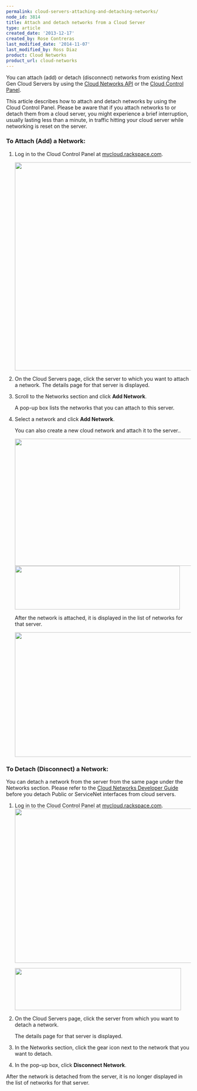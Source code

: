```yaml
---
permalink: cloud-servers-attaching-and-detaching-networks/
node_id: 3814
title: Attach and detach networks from a Cloud Server
type: article
created_date: '2013-12-17'
created_by: Rose Contreras
last_modified_date: '2014-11-07'
last_modified_by: Ross Diaz
product: Cloud Networks
product_url: cloud-networks
---
```


You can attach (add) or detach (disconnect) networks from existing Next
Gen Cloud Servers by using the [Cloud Networks API](https://developer.rackspace.com/docs/cloud-networks/v2/developer-guide/)
or the [Cloud Control Panel](http://mycloud.rackspace.com).

This article describes how to attach and detach networks by using the
Cloud Control Panel. Please be aware that if you attach networks to or
detach them from a cloud server, you might experience a brief
interruption, usually lasting less than a minute, in traffic hitting
your cloud server while networking is reset on the server.

### To Attach (Add) a Network:

1.  Log in to the Cloud Control Panel at
    [mycloud.rackspace.com](http://mycloud.rackspace.com).

    <img src="https://8026b2e3760e2433679c-fffceaebb8c6ee053c935e8915a3fbe7.ssl.cf2.rackcdn.com/field/image/attach-2.png" width="700" height="568" />

2.  On the Cloud Servers page, click the server to which  you want to
    attach a network. The details page for that server is displayed.

3.  Scroll to the Networks section and click **Add Network**.

    A pop-up box lists the networks that you can attach to this
    server.

4.  Select a network and click **Add Network**.

    You can also create a new cloud network and attach it to the
    server..

    <img src="https://8026b2e3760e2433679c-fffceaebb8c6ee053c935e8915a3fbe7.ssl.cf2.rackcdn.com/field/image/attach-3.png" width="700" height="347" />

    <img src="https://8026b2e3760e2433679c-fffceaebb8c6ee053c935e8915a3fbe7.ssl.cf2.rackcdn.com/field/image/attach-4.png" width="450" height="119" />

    After the network is attached, it is displayed in the list of
    networks for that server.

    <img src="https://8026b2e3760e2433679c-fffceaebb8c6ee053c935e8915a3fbe7.ssl.cf2.rackcdn.com/field/image/attach-5.png" width="700" height="340" />

### To Detach (Disconnect) a Network:

You can detach a network from the server from the same page under the
Networks section. Please refer to the [Cloud Networks Developer Guide](https://developer.rackspace.com/docs/cloud-networks/v2/developer-guide/#document-overview/consequences-of-detaching) before you detach
Public or ServiceNet interfaces from cloud servers.

1.  Log in to the Cloud Control Panel at
    [mycloud.rackspace.com](http://mycloud.rackspace.com).
    <img src="https://8026b2e3760e2433679c-fffceaebb8c6ee053c935e8915a3fbe7.ssl.cf2.rackcdn.com/field/image/attach-6.png" width="702" height="421" />

    <img src="https://8026b2e3760e2433679c-fffceaebb8c6ee053c935e8915a3fbe7.ssl.cf2.rackcdn.com/field/image/attach-7.png" width="453" height="115" />

2.  On the Cloud Servers page, click the server from which you want to
    detach a network.

    The details page for that server is displayed.

3.  In the Networks section, click the gear icon next to the network
    that you want to detach.

4.  In the pop-up box, click **Disconnect Network**.

After the network is detached from the server, it is no longer displayed
in the list of networks for that server.
